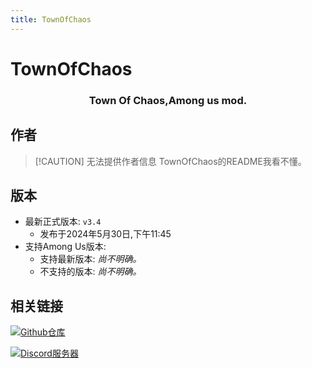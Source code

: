 ```yaml
---
title: TownOfChaos
---
```

# TownOfChaos

<div align="center">
<h3>Town Of Chaos,Among us mod.</h3>
</div>

<!--<script setup>
import { VPTeamMembers } from 'vitepress/theme'

const members = [
  {
    avatar: '/Image/EmptyBottle.png',
    name: 'EmptyBottle',
    title: '开发者',
    links: [
      { icon: 'github', link: 'https://github.com/tukasa0001' },
      { icon: 'twitter', link: 'https://twitter.com/XenonBottle' },
      { icon: 'youtube', link: 'https://www.youtube.com/@XenonBottle'}
    ]
  }
]

</script>-->

## 作者

<!--<div align="center">
<VPTeamMembers size="small" :members="members" />
</div>-->
> [!CAUTION] 无法提供作者信息
> TownOfChaos的README我看不懂。

## 版本
- 最新正式版本: `v3.4`
  - 发布于2024年5月30日,下午11:45
- 支持Among Us版本:
    - 支持最新版本: *尚不明确。*
    - 不支持的版本: *尚不明确。*

## 相关链接
[![Github仓库](https://badgen.net/badge/Github/Repository/github?icon=github)](https://github.com/Englishpump93/Town-Of-Chaos-)

[![Discord服务器](https://badgen.net/badge/Discord/Server/5662F6?icon=discord)](https://discord.gg/jnJrZSHrN8)
